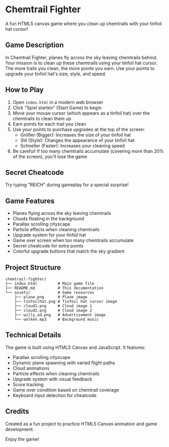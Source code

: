 # Chemtrail Fighter

A fun HTML5 canvas game where you clean up chemtrails with your tinfoil hat cursor!

## Game Description

In Chemtrail Fighter, planes fly across the sky leaving chemtrails behind. Your mission is to clean up these chemtrails using your tinfoil hat cursor. The more trails you clean, the more points you earn. Use your points to upgrade your tinfoil hat's size, style, and speed.

## How to Play

1. Open `index.html` in a modern web browser
2. Click "Spiel starten" (Start Game) to begin
3. Move your mouse cursor (which appears as a tinfoil hat) over the chemtrails to clean them up
4. Earn points for each trail you clean
5. Use your points to purchase upgrades at the top of the screen:
   - Größer (Bigger): Increases the size of your tinfoil hat
   - Stil (Style): Changes the appearance of your tinfoil hat
   - Schneller (Faster): Increases your cleaning speed
6. Be careful! If too many chemtrails accumulate (covering more than 20% of the screen), you'll lose the game

## Secret Cheatcode

Try typing "REICH" during gameplay for a special surprise!

## Game Features

- Planes flying across the sky leaving chemtrails
- Clouds floating in the background
- Parallax scrolling cityscape
- Particle effects when cleaning chemtrails
- Upgrade system for your tinfoil hat
- Game over screen when too many chemtrails accumulate
- Secret cheatcode for extra points
- Colorful upgrade buttons that match the sky gradient

## Project Structure

```
chemtrail-fighter/
├── index.html         # Main game file
├── README.md          # This documentation
└── assets/            # Game resources
    ├── plane.png      # Plane image
    ├── tinfoilhat.png # Tinfoil hat cursor image
    ├── cloud1.png     # Cloud image 1
    ├── cloud2.png     # Cloud image 2
    ├── willy_ad.png   # Advertisement image
    └── wolken.mp3     # Background music
```

## Technical Details

The game is built using HTML5 Canvas and JavaScript. It features:

- Parallax scrolling cityscape
- Dynamic plane spawning with varied flight paths
- Cloud animations
- Particle effects when cleaning chemtrails
- Upgrade system with visual feedback
- Score tracking
- Game over condition based on chemtrail coverage
- Keyboard input detection for cheatcode

## Credits

Created as a fun project to practice HTML5 Canvas animation and game development.

Enjoy the game! 